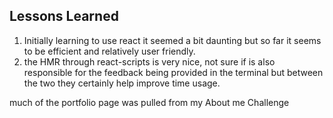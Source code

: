 

## Lessons Learned

1. Initially learning to use react it seemed a bit daunting but so far it seems to be efficient and relatively user friendly.
2. the HMR through react-scripts is very nice, not sure if is also responsible for the feedback being provided in the terminal but between the two
they certainly help improve time usage.




much of the portfolio page was pulled from my About me Challenge